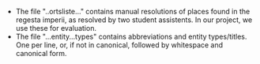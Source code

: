 - The file "..ortsliste..." contains manual resolutions of places found in the regesta imperii, as resolved by two student assistents. In our project, we use these for evaluation.
- The file "...entity...types" contains abbreviations and entity types/titles. One per line, or, if not in canonical, followed by whitespace and canonical form.
